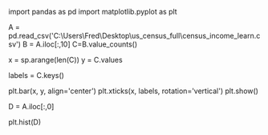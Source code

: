 import pandas as pd
import matplotlib.pyplot as plt

A = pd.read_csv('C:\Users\Fred\Desktop\us_census_full\census_income_learn.csv')
B = A.iloc[:,10]
C=B.value_counts()

x = sp.arange(len(C))
y = C.values

labels = C.keys()

plt.bar(x, y, align='center')
plt.xticks(x, labels, rotation='vertical')
plt.show()

D = A.iloc[:,0]

plt.hist(D)
